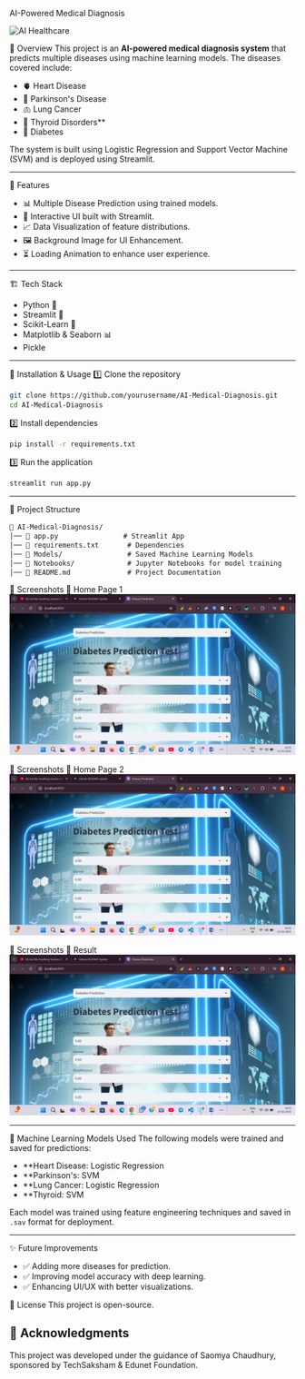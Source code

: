  AI-Powered Medical Diagnosis

![AI Healthcare](https://cdn.analyticsvidhya.com/wp-content/uploads/2022/01/30738medtec-futuristic-650-672c56a896ab7.webp)

 🚀 Overview
This project is an **AI-powered medical diagnosis system** that predicts multiple diseases using machine learning models. The diseases covered include:

- 🫀 Heart Disease
- 🧠 Parkinson's Disease
- 🫁 Lung Cancer
- 🦋 Thyroid Disorders**
- 💉 Diabetes

The system is built using Logistic Regression and Support Vector Machine (SVM) and is deployed using Streamlit.

---

 📌 Features
- 📊 Multiple Disease Prediction using trained models.
- 🎨 Interactive UI built with Streamlit.
- 📈 Data Visualization of feature distributions.
- 🖼 Background Image for UI Enhancement.
- ⏳ Loading Animation to enhance user experience.

---

🏗 Tech Stack
- Python 🐍
- Streamlit 🎨
- Scikit-Learn 🤖
- Matplotlib & Seaborn 📊
- Pickle

---

 🔧 Installation & Usage
 1️⃣ Clone the repository
```bash
git clone https://github.com/yourusername/AI-Medical-Diagnosis.git
cd AI-Medical-Diagnosis
```
 2️⃣ Install dependencies
```bash
pip install -r requirements.txt
```
 3️⃣ Run the application
```bash
streamlit run app.py
```

---

📂 Project Structure
```
📁 AI-Medical-Diagnosis/
│── 📜 app.py                # Streamlit App
│── 📜 requirements.txt       # Dependencies
│── 📂 Models/                # Saved Machine Learning Models
│── 📂 Notebooks/             # Jupyter Notebooks for model training
│── 📜 README.md              # Project Documentation
```


 📸 Screenshots
 🔹 Home Page 1
![App UI](https://github.com/Nellutla123/implementation-of-Ai-powered-medical-diagnosis-system/blob/main/homepage1.png?raw=true)

 📸 Screenshots
 🔹 Home Page 2
![App UI](https://github.com/Nellutla123/implementation-of-Ai-powered-medical-diagnosis-system/blob/main/homepage1.png?raw=true)

 📸 Screenshots
 🔹 Result
![App UI](https://github.com/Nellutla123/implementation-of-Ai-powered-medical-diagnosis-system/blob/main/homepage1.png?raw=true)

---

 🤖 Machine Learning Models Used
The following models were trained and saved for predictions:
- **Heart Disease: Logistic Regression
- **Parkinson's: SVM
- **Lung Cancer: Logistic Regression
- **Thyroid: SVM

Each model was trained using feature engineering techniques and saved in `.sav` format for deployment.

---

 ✨ Future Improvements
- ✅ Adding more diseases for prediction.
- ✅ Improving model accuracy with deep learning.
- ✅ Enhancing UI/UX with better visualizations.


📜 License
This project is open-source.



## 🙌 Acknowledgments
This project was developed under the guidance of Saomya Chaudhury, sponsored by TechSaksham & Edunet Foundation.




